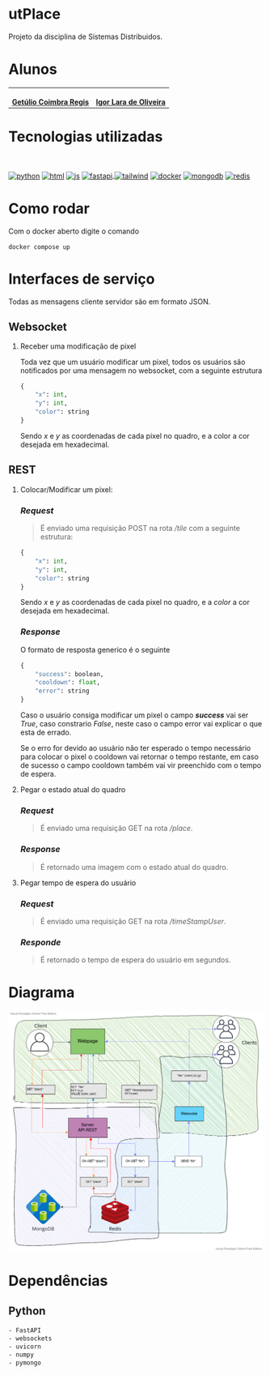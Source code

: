 # utPlace
Projeto da disciplina de Sistemas Distribuidos.

# Alunos

<center>
<table><tr>
<td align="center"><a href="https://github.com/getuliobr">
 <img style="border-radius: 50%;" src="https://avatars.githubusercontent.com/u/51160837?v=4" width="100px;" alt=""/>
<br />
 <b>Getúlio Coimbra Regis</b></a>
 <a href="https://github.com/getuliobr" title="GitHub Getulio"></a>

<td align="center"><a href="https://github.com/nuisigor">
 <img style="border-radius: 50%;" src="https://avatars.githubusercontent.com/u/50688059?v=4" width="100px;" alt=""/>
<br />
 <b>Igor Lara de Oliveira</b>
 </a> <a href="https://github.com/nuisigor" title="GitHub Igor"></a>

</tr></table>
</center>

# Tecnologias utilizadas
<div style="display: inline_block"><br>
          
  <a href="https://www.python.org/"><img align="center" alt="python" height="50" width="60" src="https://cdn.jsdelivr.net/gh/devicons/devicon/icons/python/python-original.svg"><a>
  <a href="https://developer.mozilla.org/pt-BR/docs/Web/HTML"><img align="center" alt="html" height="50" width="60" src="https://cdn.jsdelivr.net/gh/devicons/devicon/icons/html5/html5-original.svg" /><a>
  <a href="https://developer.mozilla.org/pt-BR/docs/Web/JavaScript"><img align="center" alt="js" height="50" width="60" src="https://cdn.jsdelivr.net/gh/devicons/devicon/icons/javascript/javascript-original.svg"><a>
  <a href="https://fastapi.tiangolo.com/"><img align="center" alt="fastapi" height="50" width="60"  src="https://cdn.jsdelivr.net/gh/devicons/devicon/icons/fastapi/fastapi-original-wordmark.svg" />
  <a href="https://tailwindcss.com/"><img align="center" alt="tailwind" height="50" width="60" src="https://cdn.jsdelivr.net/gh/devicons/devicon/icons/tailwindcss/tailwindcss-plain.svg" /><a>
  <a href="https://www.docker.com/"><img align="center" alt="docker" height="50" width="60" src="https://cdn.jsdelivr.net/gh/devicons/devicon/icons/docker/docker-original.svg" /><a>
  <a href="https://cassandra.apache.org/_/index.html"><img align="center" alt="mongodb" height="50" width="60" src="https://cdn.jsdelivr.net/gh/devicons/devicon/icons/mongodb/mongodb-original-wordmark.svg"/><a>
  <a href="https://redis.io/"><img align="center" alt="redis" height="50" width="60" src="https://cdn.jsdelivr.net/gh/devicons/devicon/icons/redis/redis-original-wordmark.svg"/><a>

</div>

# Como rodar
Com o docker aberto digite o comando
	
	docker compose up

# Interfaces de serviço

Todas as mensagens cliente servidor são em formato JSON.

## Websocket
1. Receber uma modificação de pixel

	Toda vez que um usuário modificar um pixel, todos os usuários são notificados por uma mensagem no websocket, com a seguinte estrutura

	```py
	{
		"x": int,
		"y": int,
		"color": string
	}
	```

	Sendo *x* e *y* as coordenadas de cada pixel no quadro, e a color a cor desejada em hexadecimal.

## REST
1. Colocar/Modificar um pixel:
	### *Request*
	>É enviado uma requisição POST na rota */tile* com a seguinte estrutura:
	```py
	{
		"x": int,
		"y": int,
		"color": string
	}
	```
	Sendo *x* e *y* as coordenadas de cada pixel no quadro, e a *color* a cor desejada em hexadecimal.
	### *Response*
  	O formato de resposta generico é o seguinte
	
	```py
	{
		"success": boolean,
		"cooldown": float,
		"error": string
	}
	```
  	Caso o usuário consiga modificar um pixel o campo *__success__* vai ser *True*, caso constrario *False*, neste caso o campo error vai explicar o que esta de errado.
	
	Se o erro for devido ao usuário não ter esperado o tempo necessário para colocar o pixel o cooldown vai retornar o tempo restante, em caso de sucesso o campo cooldown também vai vir preenchido com o tempo de espera.

2. Pegar o estado atual do quadro
     ### *Request*
	>É enviado uma requisição GET na rota */place*.

    ### *Response*
    >É retornado uma imagem com o estado atual do quadro.

3. Pegar tempo de espera do usuário
    ### *Request*
	>É enviado uma requisição GET na rota */timeStampUser*.
	### *Responde*
	>É retornado o tempo de espera do usuário em segundos.

# Diagrama

<img src="util\utPlace.jpg"/>


# Dependências

## Python
	- FastAPI
	- websockets
	- uvicorn
	- numpy
	- pymongo
